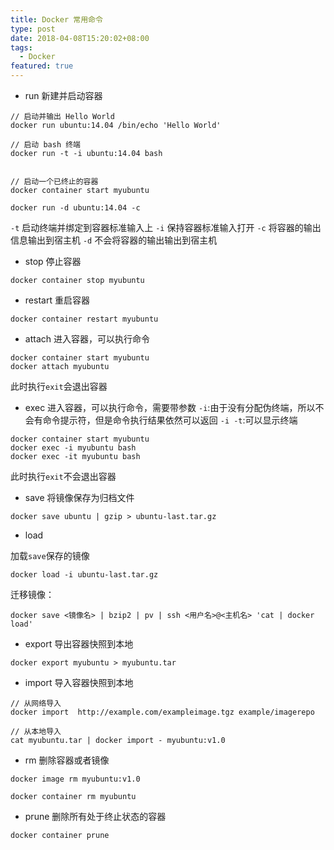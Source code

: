 ```yaml
---
title: Docker 常用命令
type: post
date: 2018-04-08T15:20:02+08:00
tags:
  - Docker
featured: true
---
```


- run
  新建并启动容器

```
// 启动并输出 Hello World
docker run ubuntu:14.04 /bin/echo 'Hello World'

// 启动 bash 终端
docker run -t -i ubuntu:14.04 bash


// 启动一个已终止的容器
docker container start myubuntu

docker run -d ubuntu:14.04 -c
```

`-t` 启动终端并绑定到容器标准输入上
`-i` 保持容器标准输入打开
`-c` 将容器的输出信息输出到宿主机
`-d` 不会将容器的输出输出到宿主机

- stop
  停止容器

```
docker container stop myubuntu
```

- restart
  重启容器

```
docker container restart myubuntu
```

- attach
  进入容器，可以执行命令

```
docker container start myubuntu
docker attach myubuntu
```

此时执行`exit`会退出容器

- exec
  进入容器，可以执行命令，需要带参数
  `-i`:由于没有分配伪终端，所以不会有命令提示符，但是命令执行结果依然可以返回
  `-i -t`:可以显示终端

```
docker container start myubuntu
docker exec -i myubuntu bash
docker exec -it myubuntu bash
```

此时执行`exit`不会退出容器

- save
  将镜像保存为归档文件

```
docker save ubuntu | gzip > ubuntu-last.tar.gz
```

- load

加载`save`保存的镜像

```
docker load -i ubuntu-last.tar.gz
```

迁移镜像：

```
docker save <镜像名> | bzip2 | pv | ssh <用户名>@<主机名> 'cat | docker load'
```

- export
  导出容器快照到本地

```
docker export myubuntu > myubuntu.tar
```

- import
  导入容器快照到本地

```
// 从网络导入
docker import  http://example.com/exampleimage.tgz example/imagerepo

// 从本地导入
cat myubuntu.tar | docker import - myubuntu:v1.0
```

- rm
  删除容器或者镜像

```
docker image rm myubuntu:v1.0

docker container rm myubuntu
```

- prune
  删除所有处于终止状态的容器

```
docker container prune
```
